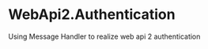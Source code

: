 WebApi2.Authentication
======================

Using Message Handler to realize web api 2 authentication

